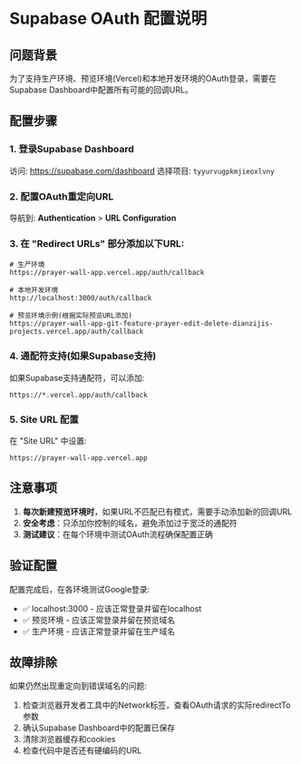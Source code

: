 # Supabase OAuth 配置说明

## 问题背景
为了支持生产环境、预览环境(Vercel)和本地开发环境的OAuth登录，需要在Supabase Dashboard中配置所有可能的回调URL。

## 配置步骤

### 1. 登录Supabase Dashboard
访问: https://supabase.com/dashboard
选择项目: `tyyurvugpkmjieoxlvny`

### 2. 配置OAuth重定向URL
导航到: **Authentication** > **URL Configuration**

### 3. 在 "Redirect URLs" 部分添加以下URL:

```
# 生产环境
https://prayer-wall-app.vercel.app/auth/callback

# 本地开发环境  
http://localhost:3000/auth/callback

# 预览环境示例(根据实际预览URL添加)
https://prayer-wall-app-git-feature-prayer-edit-delete-dianzijis-projects.vercel.app/auth/callback
```

### 4. 通配符支持(如果Supabase支持)
如果Supabase支持通配符，可以添加:
```
https://*.vercel.app/auth/callback
```

### 5. Site URL 配置
在 "Site URL" 中设置:
```
https://prayer-wall-app.vercel.app
```

## 注意事项

1. **每次新建预览环境时**，如果URL不匹配已有模式，需要手动添加新的回调URL
2. **安全考虑**：只添加你控制的域名，避免添加过于宽泛的通配符
3. **测试建议**：在每个环境中测试OAuth流程确保配置正确

## 验证配置
配置完成后，在各环境测试Google登录:
- ✅ localhost:3000 - 应该正常登录并留在localhost
- ✅ 预览环境 - 应该正常登录并留在预览域名
- ✅ 生产环境 - 应该正常登录并留在生产域名

## 故障排除
如果仍然出现重定向到错误域名的问题:
1. 检查浏览器开发者工具中的Network标签，查看OAuth请求的实际redirectTo参数
2. 确认Supabase Dashboard中的配置已保存
3. 清除浏览器缓存和cookies
4. 检查代码中是否还有硬编码的URL